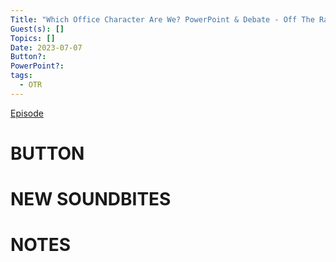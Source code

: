 ```yaml
---
Title: "Which Office Character Are We? PowerPoint & Debate - Off The Rails #75"
Guest(s): []
Topics: []
Date: 2023-07-07
Button?: 
PowerPoint?: 
tags:
  - OTR
---
```

[Episode](https://youtu.be/9cLhRsNIZn4)
# BUTTON
# NEW SOUNDBITES
# NOTES


